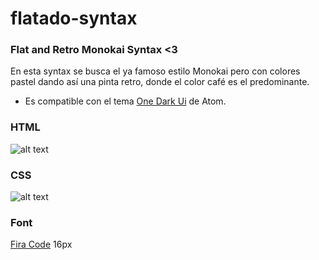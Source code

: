 # flatado-syntax
### Flat and Retro Monokai Syntax <3
En esta syntax se busca el ya famoso estilo Monokai pero con colores pastel dando así una pinta retro,
donde el color café es el predominante.
- Es compatible con el tema [One Dark Ui](https://github.com/atom/one-dark-ui) de Atom.
### HTML
![alt text](https://image.ibb.co/je6KXn/html.png)
### CSS
![alt text](https://image.ibb.co/cCXtsn/css.png)
### Font
[Fira Code](https://github.com/tonsky/FiraCode) 16px
